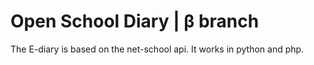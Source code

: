 # Open School Diary | β branch
The E-diary is based on the net-school api. It works in python and php.
